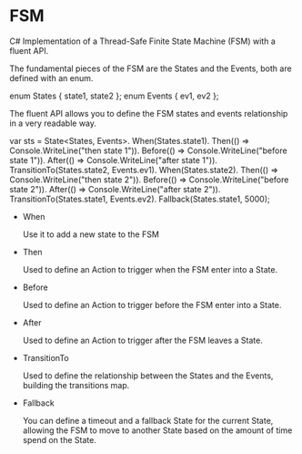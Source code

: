 # FSM
C# Implementation of a Thread-Safe Finite State Machine (FSM) with a fluent API.

The fundamental pieces of the FSM are the States and the Events, both are defined with an enum.

enum States { state1, state2 };
enum Events { ev1, ev2 };

The fluent API allows you to define the FSM states and events relationship in a very readable way.

var sts = State<States, Events>.
	When(States.state1).
		Then(() => Console.WriteLine("then state 1")).
		Before(() => Console.WriteLine("before state 1")).
		After(() => Console.WriteLine("after state 1")).
		TransitionTo(States.state2, Events.ev1).
	When(States.state2).
		Then(() => Console.WriteLine("then state 2")).
		Before(() => Console.WriteLine("before state 2")).
		After(() => Console.WriteLine("after state 2")).
		TransitionTo(States.state1, Events.ev2).
		Fallback(States.state1, 5000);

* When
	
	Use it to add a new state to the FSM

* Then

	Used to define an Action to trigger when the FSM enter into a State.

* Before

	Used to define an Action to trigger before the FSM enter into a State.

* After

 	Used to define an Action to trigger after the FSM leaves a State.

* TransitionTo

	Used to define the relationship between the States and the Events, building the transitions map.

* Fallback

	You can define a timeout and a fallback State for the current State, allowing the FSM to move to another State based on the amount of time spend on the State.
